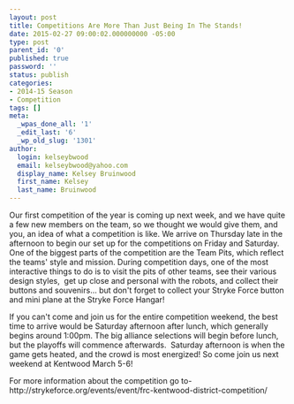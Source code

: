 ```yaml
---
layout: post
title: Competitions Are More Than Just Being In The Stands!
date: 2015-02-27 09:00:02.000000000 -05:00
type: post
parent_id: '0'
published: true
password: ''
status: publish
categories:
- 2014-15 Season
- Competition
tags: []
meta:
  _wpas_done_all: '1'
  _edit_last: '6'
  _wp_old_slug: '1301'
author:
  login: kelseybwood
  email: kelseybwood@yahoo.com
  display_name: Kelsey Bruinwood
  first_name: Kelsey
  last_name: Bruinwood
---
```

<p>Our first competition of the year is coming up next week, and we have quite a few new members on the team, so we thought we would give them, and you, an idea of what a competition is like. We arrive on Thursday late in the afternoon to begin our set up for the competitions on Friday and Saturday. One of the biggest parts of the competition are the Team Pits, which reflect the teams' style and mission. During competition days, one of the most interactive things to do is to visit the pits of other teams, see their various design styles,  get up close and personal with the robots, and collect their buttons and souvenirs... but don't forget to collect your Stryke Force button and mini plane at the Stryke Force Hangar!</p>
<p>If you can't come and join us for the entire competition weekend, the best time to arrive would be Saturday afternoon after lunch, which generally begins around 1:00pm. The big alliance selections will begin before lunch, but the playoffs will commence afterwards.  Saturday afternoon is when the game gets heated, and the crowd is most energized! So come join us next weekend at Kentwood March 5-6!</p>
<p>For more information about the competition go to-http://strykeforce.org/events/event/frc-kentwood-district-competition/</p>

